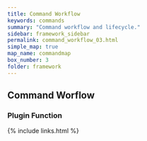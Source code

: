 ```yaml
---
title: Command Workflow
keywords: commands
summary: "Command workflow and lifecycle."
sidebar: framework_sidebar
permalink: command_workflow_03.html
simple_map: true
map_name: commandmap
box_number: 3
folder: framework
---
```


## Command Worflow

### Plugin Function


{% include links.html %}
